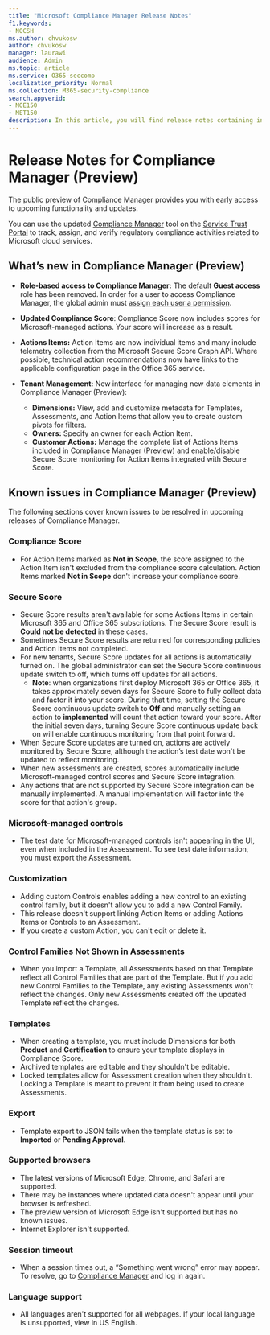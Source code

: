 ```yaml
---
title: "Microsoft Compliance Manager Release Notes"
f1.keywords:
- NOCSH
ms.author: chvukosw
author: chvukosw
manager: laurawi
audience: Admin
ms.topic: article
ms.service: O365-seccomp
localization_priority: Normal
ms.collection: M365-security-compliance
search.appverid: 
- MOE150
- MET150
description: In this article, you will find release notes containing information about new features and known issues (to be resolve in upcoming releases) in the Microsoft Compliance Manager.
---
```


# Release Notes for Compliance Manager (Preview)

The public preview of Compliance Manager provides you with early access to upcoming functionality and updates.

You can use the updated [Compliance Manager](https://servicetrust.microsoft.com/ComplianceManager) tool on the [Service Trust Portal](https://servicetrust.microsoft.com) to track, assign, and verify regulatory compliance activities related to Microsoft cloud services.

## What’s new in Compliance Manager (Preview)

- **Role-based access to Compliance Manager:** The default **Guest access** role has been removed. In order for a user to access Compliance Manager, the global admin must [assign each user a permission](compliance-manager-overview.md#permissions).

- **Updated Compliance Score**: Compliance Score now includes scores for Microsoft-managed actions. Your score will increase as a result.

- **Actions Items:** Action Items are now individual items and many include telemetry collection from the Microsoft Secure Score Graph API. Where possible, technical action recommendations now have links to the applicable configuration page in the Office 365 service.

- **Tenant Management:** New interface for managing new data elements in Compliance Manager (Preview):
    - **Dimensions:** View, add and customize metadata for Templates, Assessments, and Action Items that allow you to create custom pivots for filters.
    - **Owners:** Specify an owner for each Action Item.
    - **Customer Actions:** Manage the complete list of Actions Items included in Compliance Manager (Preview) and enable/disable Secure Score monitoring for Action Items integrated with Secure Score.

## Known issues in Compliance Manager (Preview)

The following sections cover known issues to be resolved in upcoming releases of Compliance Manager.

### Compliance Score

- For Action Items marked as **Not in Scope**, the score assigned to the Action Item isn't excluded from the compliance score calculation. Action Items marked **Not in Scope** don't increase your compliance score.

### Secure Score

- Secure Score results aren't available for some Actions Items in certain Microsoft 365 and Office 365 subscriptions. The Secure Score result is **Could not be detected** in these cases.
- Sometimes Secure Score results are returned for corresponding policies and Action Items not completed.
- For new tenants, Secure Score updates for all actions is automatically turned on. The global administrator can set the Secure Score continuous update switch to off, which turns off updates for all actions.
  - **Note**: when organizations first deploy Microsoft 365 or Office 365, it takes approximately seven days for Secure Score to fully collect data and factor it into your score. During that time, setting the Secure Score continuous update switch to **Off** and manually setting an action to **implemented** will count that action toward your score. After the initial seven days, turning Secure Score continuous update back on will enable continuous monitoring from that point forward.
- When Secure Score updates are turned on, actions are actively monitored by Secure Score, although the action’s test date won't be updated to reflect monitoring.
- When new assessments are created, scores automatically include Microsoft-managed control scores and Secure Score integration.
- Any actions that are not supported by Secure Score integration can be manually implemented. A manual implementation will factor into the score for that action's group.

### Microsoft-managed controls

- The test date for Microsoft-managed controls isn't appearing in the UI, even when included in the Assessment. To see test date information, you must export the Assessment.

### Customization

- Adding custom Controls enables adding a new control to an existing control family, but it doesn't allow you to add a new Control Family.
- This release doesn't support linking Action Items or adding Actions Items or Controls to an Assessment.
- If you create a custom Action, you can't edit or delete it.

### Control Families Not Shown in Assessments

- When you import a Template, all Assessments based on that Template reflect all Control Families that are part of the Template. But if you add new Control Families to the Template, any existing Assessments won't reflect the changes. Only new Assessments created off the updated Template reflect the changes.

### Templates

- When creating a template, you must include Dimensions for both **Product** and **Certification** to ensure your template displays in Compliance Score.
- Archived templates are editable and they shouldn't be editable.
- Locked templates allow for Assessment creation when they shouldn't. Locking a Template is meant to prevent it from being used to create Assessments.

### Export

- Template export to JSON fails when the template status is set to **Imported** or **Pending Approval**.

### Supported browsers

- The latest versions of Microsoft Edge, Chrome, and Safari are supported.
- There may be instances where updated data doesn't appear until your browser is refreshed.
- The preview version of Microsoft Edge isn't supported but has no known issues.
- Internet Explorer isn't supported.

### Session timeout

- When a session times out, a “Something went wrong” error may appear. To resolve, go to [Compliance Manager](https://servicetrust.microsoft.com/ComplianceManager) and log in again.
 
### Language support

- All languages aren't supported for all webpages. If your local language is unsupported, view in US English.
